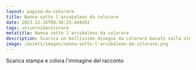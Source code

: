 ```yaml
---
layout: pagina-da-colorare
title: Nanna sotto l'arcobaleno da colorare
date: 2023-12-16T09:36:25.444492
tags: unicornidacolorare
metatitle: Nanna sotto l'arcobaleno da colorare
description: Scarica un bellissimo disegno da colorare basato sulla storia Nanna sotto l'arcobaleno
image: /assets/images/nanna-sotto-l'arcobaleno-da-colorare.png
---
```

Scarica stampa e colora l'immagine del racconto
        